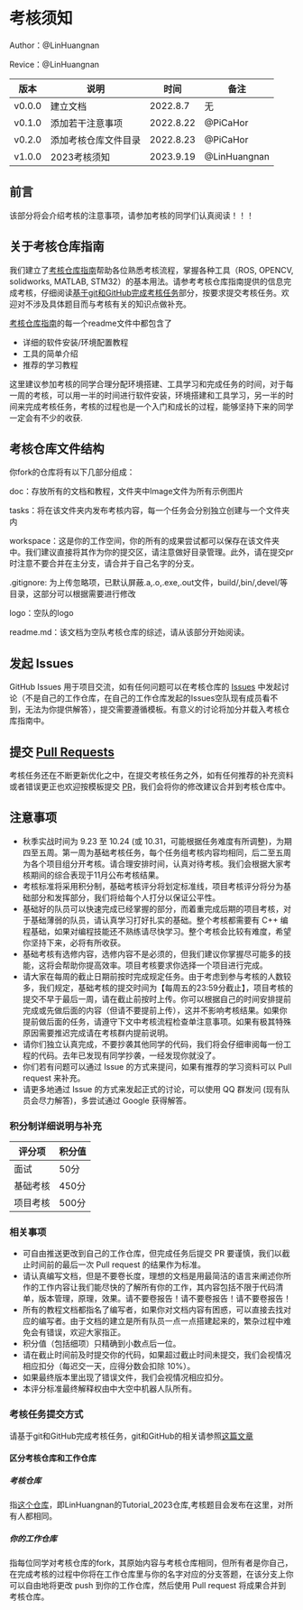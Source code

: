 # 考核须知

Author：@LinHuangnan

Revice：@LinHuangnan

| 版本 | 说明 |时间|备注|
| ---- | ---- | ---- |----|
| v0.0.0 | 建立文档 |2022.8.7|无|
| v0.1.0 | 添加若干注意事项 |2022.8.22| @PiCaHor |
| v0.2.0 | 添加考核仓库文件目录 |2022.8.23| @PiCaHor |
| v1.0.0 | 2023考核须知 |2023.9.19| @LinHuangnan |

## 前言

该部分将会介绍考核的注意事项，请参加考核的同学们认真阅读！！！

## 关于考核仓库指南

我们建立了[考核仓库指南](https://github.com/LinHuangnan/Tutorial_2023/tree/main#readme)帮助各位熟悉考核流程，掌握各种工具（ROS, OPENCV, solidworks, MATLAB, STM32）的基本用法。请参考考核仓库指南提供的信息完成考核，仔细阅读[基于git和GitHub完成考核任务](./基于git和GitHub完成考核任务.md)部分，按要求提交考核任务。欢迎对不涉及具体题目而与考核有关的知识点做补充。

[考核仓库指南](https://github.com/LinHuangnan/Tutorial_2023/doc)的每一个readme文件中都包含了
- 详细的软件安装/环境配置教程
- 工具的简单介绍
- 推荐的学习教程

这里建议参加考核的同学合理分配环境搭建、工具学习和完成任务的时间，对于每一周的考核，可以用一半的时间进行软件安装，环境搭建和工具学习，另一半的时间来完成考核任务，考核的过程也是一个入门和成长的过程，能够坚持下来的同学一定会有不少的收获.


## 考核仓库文件结构

你fork的仓库将有以下几部分组成：

doc：存放所有的文档和教程，文件夹中Image文件为所有示例图片

tasks：将在该文件夹内发布考核内容，每一个任务会分别独立创建与一个文件夹内

workspace：这是你的工作空间，你的所有的成果尝试都可以保存在该文件夹中。我们建议直接将其作为你的提交区，请注意做好目录管理。此外，请在提交pr时注意不要合并在主分支，请合并于自己名字的分支。

.gitignore: 为上传忽略项，已默认屏蔽.a,.o,.exe,.out文件，build/,bin/,devel/等目录，这部分可以根据需要进行修改

logo：空队的logo

readme.md：该文档为空队考核仓库的综述，请从该部分开始阅读。 



## 发起 Issues

GitHub Issues 用于项目交流，如有任何问题可以在考核仓库的 [Issues](https://github.com/LinHuangnan/Tutorial_2023/issues) 中发起讨论（不是自己的工作仓库，在自己的工作仓库发起的Issues空队现有成员看不到，无法为你提供解答），提交需要遵循模板。有意义的讨论将加分并载入考核仓库指南中。

## 提交 [Pull Requests](https://github.com/LinHuangnan/Tutorial_2023/pulls)

考核任务还在不断更新优化之中，在提交考核任务之外，如有任何推荐的补充资料或者错误更正也欢迎按模板提交 [PR](https://github.com/LinHuangnan/Tutorial_2023/pulls)，我们会将你的修改建议合并到考核仓库中。

## 注意事项
- 秋季实战时间为 9.23 至 10.24 (或 10.31，可能根据任务难度有所调整)，为期四至五周。第一周为基础考核任务，每个任务组考核内容均相同，后二至五周为各个项目组分开考核。请合理安排时间，认真对待考核。我们会根据大家考核期间的综合表现于11月公布考核结果。
- 考核标准将采用积分制，基础考核评分将划定标准线，项目考核评分将分为基础部分和发挥部分，我们将给每个人打分以保证公平性。
- 基础好的队员可以快速完成已经掌握的部分，而着重完成后期的项目考核，对于基础薄弱的队员，请认真学习打好扎实的基础。整个考核都需要有 C++ 编程基础，如果对编程技能还不熟练请尽快学习。整个考核会比较有难度，希望你坚持下来，必将有所收获。
- 基础考核有选修内容，选修内容不是必须的，但我们建议你掌握尽可能多的技能，这将会帮助你提高效率。项目考核要求你选择一个项目进行完成。
- 请大家在每周的截止日期前按时完成规定任务。由于考虑到参与考核的人数较多，我们规定，基础考核的提交时间为【每周五的23:59分截止】，项目考核的提交不早于最后一周，请在截止前按时上传。你可以根据自己的时间安排提前完成或先做后面的内容（但请不要提前上传），这并不影响考核结果。如果你提前做后面的任务，请遵守下文中考核流程检查单注意事项。如果有极其特殊原因需要推迟完成请在考核群内提前说明。
- 请你们独立认真完成，不要抄袭其他同学的代码，我们将会仔细审阅每一份工程的代码。去年已发现有同学抄袭，一经发现你就没了。
- 你们若有问题可以通过 Issue 的方式来提问，如果有推荐的学习资料可以 Pull request 来补充。
- 请更多地通过 Issue 的方式来发起正式的讨论，可以使用 QQ 群发问 (现有队员会尽力解答)，多尝试通过 Google 获得解答。

### 积分制详细说明与补充
| 评分项 | 积分值 |
| ---- | ---- | 
| 面试 | 50分 |
| 基础考核 | 450分 |
| 项目考核 | 500分 |

### 相关事项
- 可自由推送更改到自己的工作仓库，但完成任务后提交 PR 要谨慎，我们以截止时间前的最后一次 Pull request 的结果作为标准。
- 请认真编写文档，但是不要卷长度，理想的文档是用最简洁的语言来阐述你所作的工作内容让我们能尽快的了解所有你的工作，其内容包括不限于代码清单，版本管理，原理，效果。请不要卷报告！请不要卷报告！请不要卷报告！
- 所有的教程文档都指名了编写者，如果你对文档内容有困惑，可以直接去找对应的编写者。由于文档的建立是所有队员一点一点搭建起来的，繁杂过程中难免会有错误，欢迎大家指正。
- 积分值（包括细项）只精确到小数点后一位。
- 请在截止时间前及时提交你的代码，如果超过截止时间未提交，我们会视情况相应扣分（每迟交一天，应得分数会扣除 10%）。
- 如果最终版本里出现了错误文件，我们会视情况相应扣分。
- 本评分标准最终解释权由中大空中机器人队所有。

### 考核任务提交方式
请基于git和GitHub完成考核任务，git和GitHub的相关请参照[这篇文章](./基于git和GitHub完成考核任务.md)
#### 区分考核仓库和工作仓库
##### 考核仓库
指[这个仓库](https://github.com/LinHuangnan/Tutorial_2023)，即LinHuangnan的Tutorial_2023仓库,考核题目会发布在这里，对所有人都相同。
##### 你的工作仓库
指每位同学对考核仓库的fork，其原始内容与考核仓库相同，但所有者是你自己，在完成考核的过程中你将在工作仓库里与你的名字对应的分支答题，在该分支上你可以自由地将更改 push 到你的工作仓库，然后使用 Pull request 将成果合并到考核仓库。
